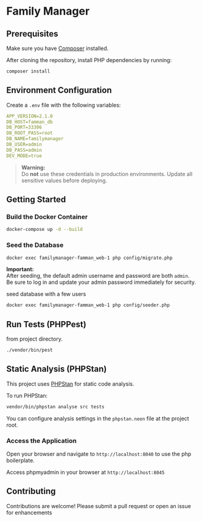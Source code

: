 # Family Manager

## Prerequisites

Make sure you have [Composer](https://getcomposer.org/) installed.

After cloning the repository, install PHP dependencies by running:

```bash
composer install
```

## Environment Configuration

Create a `.env` file with the following variables:

```yml
APP_VERSION=2.1.0
DB_HOST=famman_db
DB_PORT=33306
DB_ROOT_PASS=root
DB_NAME=familymanager
DB_USER=admin
DB_PASS=admin
DEV_MODE=true
```

> **Warning:**  
> Do **not** use these credentials in production environments. Update all sensitive values before deploying.

## Getting Started

### Build the Docker Container

```bash
docker-compose up -d --build
```

### Seed the Database

```bash
docker exec familymanager-famman_web-1 php config/migrate.php
```

**Important:**  
After seeding, the default admin username and password are both `admin`.  
Be sure to log in and update your admin password immediately for security.

seed database with a few users

```bash
docker exec familymanager-famman_web-1 php config/seeder.php
```

## Run Tests (PHPPest)

from project directory.

```bash
./vendor/bin/pest
```

## Static Analysis (PHPStan)

This project uses [PHPStan](https://phpstan.org/) for static code analysis.

To run PHPStan:

```bash
vendor/bin/phpstan analyse src tests
```

You can configure analysis settings in the `phpstan.neon` file at the project root.

### Access the Application

Open your browser and navigate to `http://localhost:8040` to use the php boilerplate.

Access phpmyadmin in your browser at `http://localhost:8045`

## Contributing

Contributions are welcome! Please submit a pull request or open an issue for enhancements